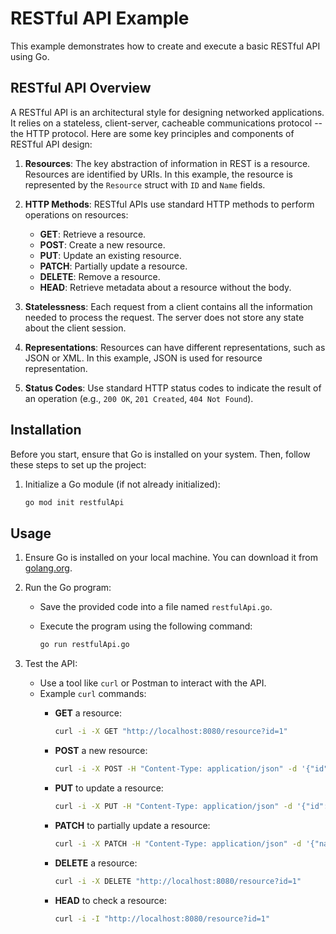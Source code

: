 # RESTful API Example

This example demonstrates how to create and execute a basic RESTful API using Go.

## RESTful API Overview

A RESTful API is an architectural style for designing networked applications. It relies on a stateless, client-server, cacheable communications protocol -- the HTTP protocol. Here are some key principles and components of RESTful API design:

1. **Resources**: The key abstraction of information in REST is a resource. Resources are identified by URIs. In this example, the resource is represented by the `Resource` struct with `ID` and `Name` fields.

2. **HTTP Methods**: RESTful APIs use standard HTTP methods to perform operations on resources:
   - **GET**: Retrieve a resource.
   - **POST**: Create a new resource.
   - **PUT**: Update an existing resource.
   - **PATCH**: Partially update a resource.
   - **DELETE**: Remove a resource.
   - **HEAD**: Retrieve metadata about a resource without the body.

3. **Statelessness**: Each request from a client contains all the information needed to process the request. The server does not store any state about the client session.

4. **Representations**: Resources can have different representations, such as JSON or XML. In this example, JSON is used for resource representation.

5. **Status Codes**: Use standard HTTP status codes to indicate the result of an operation (e.g., `200 OK`, `201 Created`, `404 Not Found`).

## Installation

Before you start, ensure that Go is installed on your system. Then, follow these steps to set up the project:

1. Initialize a Go module (if not already initialized):

    ```sh
    go mod init restfulApi
    ```

## Usage

1. Ensure Go is installed on your local machine. You can download it from [golang.org](https://golang.org/).

2. Run the Go program:
    - Save the provided code into a file named `restfulApi.go`.
    - Execute the program using the following command:

      ```sh
      go run restfulApi.go
      ```

3. Test the API:
    - Use a tool like `curl` or Postman to interact with the API.
    - Example `curl` commands:
      - **GET** a resource:

        ```sh
        curl -i -X GET "http://localhost:8080/resource?id=1"
        ```

      - **POST** a new resource:

        ```sh
        curl -i -X POST -H "Content-Type: application/json" -d '{"id":"1","name":"Sample"}' "http://localhost:8080/resource"
        ```

      - **PUT** to update a resource:

        ```sh
        curl -i -X PUT -H "Content-Type: application/json" -d '{"id":"1","name":"Updated Sample"}' "http://localhost:8080/resource?id=1"
        ```

      - **PATCH** to partially update a resource:

        ```sh
        curl -i -X PATCH -H "Content-Type: application/json" -d '{"name":"Partially Updated Sample"}' "http://localhost:8080/resource?id=1"
        ```

      - **DELETE** a resource:

        ```sh
        curl -i -X DELETE "http://localhost:8080/resource?id=1"
        ```

      - **HEAD** to check a resource:

        ```sh
        curl -i -I "http://localhost:8080/resource?id=1"
        ```
